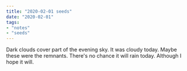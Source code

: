 ```yaml
---
title: "2020-02-01 seeds"
date: "2020-02-01"
tags:
- "notes"
- "seeds"
---
```


Dark clouds cover part of the evening sky.
It was cloudy today. Maybe these were the remnants.
There's no chance it will rain today. Although I hope it will.